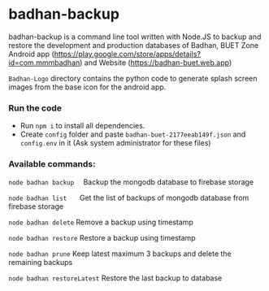 # badhan-backup
badhan-backup is a command line tool written with Node.JS to backup and restore the development and production databases of Badhan, BUET Zone Android app (https://play.google.com/store/apps/details?id=com.mmmbadhan) and Website (https://badhan-buet.web.app)

`Badhan-Logo` directory contains the python code to generate splash screen images from the base icon for the android app.
### Run the code
* Run `npm i` to install all dependencies.
* Create `config` folder and paste `badhan-buet-2177eeab149f.json` and `config.env` in it (Ask system administrator for these files)

### Available commands:

`node badhan backup  `       Backup the mongodb database to firebase storage

`node badhan list   `        Get the list of backups of mongodb database from
firebase storage

`node badhan delete`         Remove a backup using timestamp

`node badhan restore`        Restore a backup using timestamp

`node badhan prune`          Keep latest maximum 3 backups and delete the remaining
backups

`node badhan restoreLatest`  Restore the last backup to database
